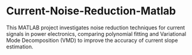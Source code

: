 # Current-Noise-Reduction-Matlab
This MATLAB project investigates noise reduction techniques for current signals in power electronics, comparing polynomial fitting and Variational Mode Decomposition (VMD) to improve the accuracy of current slope estimation.
